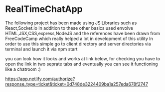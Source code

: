 # RealTimeChatApp
The following project has been made using JS Libraries such as React,Socket.io
In addition to these other basics used envolve HTML,JSX,CSS,express,NodeJS
and the references have been drawn from FreeCodeCamp which really helped a lot in development of this utility
In order to use this simple go to client directory and server directories via terminal and launch it via npm start

you can look how it looks and works at link below,
for checking you have to open the link in two seprate tabs and eventually you can see it functioning like a chatroom :)

https://app.netlify.com/authorize?response_type=ticket&ticket=0d748de3224409ba1a257eda678f2747
